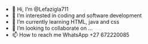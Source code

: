 - 👋 Hi, I’m @Lefazigla711
- 👀 I’m interested in coding and software development
- 🌱 I’m currently learning HTML, java and css
- 💞️ I’m looking to collaborate on ...
- 📫 How to reach me WhatsApp +27 672220085

<!---
Lefazigla711/Lefazigla711 is a ✨ special ✨ repository because its `README.md` (this file) appears on your GitHub profile.
You can click the Preview link to take a look at your changes.
--->
